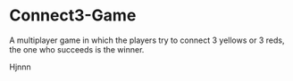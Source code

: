 # Connect3-Game
A multiplayer game in which the players try to connect 3 yellows or 3 reds, the one who succeeds is the winner.

Hjnnn
